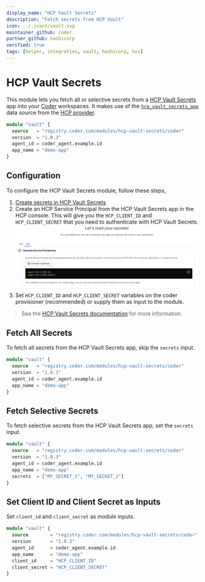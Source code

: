 ```yaml
---
display_name: "HCP Vault Secrets"
description: "Fetch secrets from HCP Vault"
icon: ../.icons/vault.svg
maintainer_github: coder
partner_github: hashicorp
verified: true
tags: [helper, integration, vault, hashicorp, hvs]
---
```


# HCP Vault Secrets

This module lets you fetch all or selective secrets from a [HCP Vault Secrets](https://developer.hashicorp.com/hcp/docs/vault-secrets) app into your [Coder](https://coder.com) workspaces. It makes use of the [`hcp_vault_secrets_app`](https://registry.terraform.io/providers/hashicorp/hcp/latest/docs/data-sources/vault_secrets_app) data source from the [HCP provider](https://registry.terraform.io/providers/hashicorp/hcp/latest).

```tf
module "vault" {
  source   = "registry.coder.com/modules/hcp-vault-secrets/coder"
  version  = "1.0.3"
  agent_id = coder_agent.example.id
  app_name = "demo-app"
}
```

## Configuration

To configure the HCP Vault Secrets module, follow these steps,

1. [Create secrets in HCP Vault Secrets
   ](https://developer.hashicorp.com/vault/tutorials/hcp-vault-secrets-get-started/hcp-vault-secrets-create-secret)
2. Create an HCP Service Principal from the HCP Vault Secrets app in the HCP console. This will give you the `HCP_CLIENT_ID` and `HCP_CLIENT_SECRET` that you need to authenticate with HCP Vault Secrets.
   ![HCP vault secrets credentials](../.images/hcp-vault-secrets-credentials.png)
3. Set `HCP_CLIENT_ID` and `HCP_CLIENT_SECRET` variables on the coder provisioner (recommended) or supply them as input to the module.

> See the [HCP Vault Secrets documentation](https://developer.hashicorp.com/hcp/docs/vault-secrets) for more information.

## Fetch All Secrets

To fetch all secrets from the HCP Vault Secrets app, skip the `secrets` input.

```tf
module "vault" {
  source   = "registry.coder.com/modules/hcp-vault-secrets/coder"
  version  = "1.0.3"
  agent_id = coder_agent.example.id
  app_name = "demo-app"
}
```

## Fetch Selective Secrets

To fetch selective secrets from the HCP Vault Secrets app, set the `secrets` input.

```tf
module "vault" {
  source   = "registry.coder.com/modules/hcp-vault-secrets/coder"
  version  = "1.0.3"
  agent_id = coder_agent.example.id
  app_name = "demo-app"
  secrets  = ["MY_SECRET_1", "MY_SECRET_2"]
}
```

## Set Client ID and Client Secret as Inputs

Set `client_id` and `client_secret` as module inputs.

```tf
module "vault" {
  source        = "registry.coder.com/modules/hcp-vault-secrets/coder"
  version       = "1.0.3"
  agent_id      = coder_agent.example.id
  app_name      = "demo-app"
  client_id     = "HCP_CLIENT_ID"
  client_secret = "HCP_CLIENT_SECRET"
}
```
